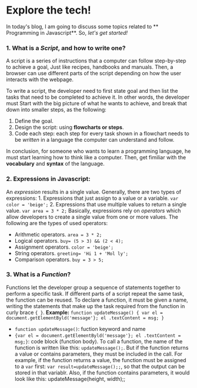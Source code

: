 # Explore the tech!
In today's blog, I am going to discuss some topics related to ** Programming in Javascript**. So, _let's get started!_

### 1. What is a _Script_, and how to write one?
A script is a series of instructions that a computer can follow step-by-step to achieve a goal, Just like recipes, handbooks and manuals. Then, a browser can use different parts of the script depending on how the user interacts with the webpage.

To write a script, the developer need to first state goal and then list the tasks that need to be completed to achieve it. In other words, the developer must Start with the big picture of what he wants to achieve, and break
that down into smaller steps, as the following:
  1. Define the goal.
  2. Design the script: using **flowcharts or steps**.
  3. Code each step: each step for every task shown in a flowchart needs to be _written_ in a language the computer can understand and follow.
  
  In conclusion, for someone who wants to learn a programming language, he must start learning how to think like a computer. Then, get fimiliar with the **vocabulary** and **syntax** of the language.
  
  
  ### 2. Expressions in Javascript:
  An _expression_ results in a single value. Generally, there are two types of expressions:
    1. Expressions that just assign to a value or a variable. `var color = 'beige';`
    2. Expressions that use multiple values to return a single value. `var area = 3 * 2;`
 Basically, expressions rely on _operators_ which allow developers to create a single value from one or more values. The following are the types of used operators:
  * Arithmetic operators. `area = 3 * 2;`
  * Logical operators. `buy= (5 > 3) && (2 < 4);`
  * Assignment operators. `color = 'beige';`
  * String operators. `greeting= 'Hi 1 + 'Mol ly';`
  * Comparison operators. `buy = 3 > 5;`
  
  
  ### 3. What is a _Function_?
  Functions let the developer group a sequence of statements together to perform a specific task. If different parts of a script repeat the same task, the function can be
reused. To declare a function, it must be given a name, writing the statements that make up the task required from the function in curly brace `{ }`. 
**Example:**
`function updateMessage() {
var el = document.getElementByld('message'};
el .textContent = msg;
}`
  + `function updateMessage()`: fuction keyword and name 
  + `{var el = document.getElementByld('message'}; el .textContent = msg;}`: code block (function body).
To call a function, the name of the function is written like this: `updateMessage();`. But if the function returns a value or contains parameters, they must be included in the call. For example, if the function returns a value, the function must be assigned to a `var` first: `var result=updateMessage();;`, so that the output can be stored in that variablr. Also, if the function contains parameters, it would look like this: updateMessage(height, width);;



 
